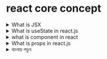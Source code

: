 # react core concept

<details>
<summary>
 What is JSX
</summary>
  <br >

- JSX is a syntax extension for JavaScript that allows developers to write HTML-like code in their JavaScript files. It stands for "JavaScript XML," and is used primarily with React, a popular JavaScript library for building user interfaces.

- JSX allows developers to write code that is easier to read and understand than traditional JavaScript syntax, particularly when it comes to rendering HTML elements. With JSX, developers can write code that looks like HTML, but is actually JavaScript code that creates and renders the HTML elements.

```js
// -For example, instead of writing:

const element = document.createElement("div");
element.setAttribute("class", "my-class");
element.textContent = "Hello, World!";
document.body.appendChild(element);
```

- with JSX, you could write:

```js
const element = <div className="my-class">Hello, World!</div>;
ReactDOM.render(element, document.getElementById("root"));
```

- This code accomplishes the same thing as the first example, but is much easier to read and understand.

- বাংলাঃ JSX হল JavaScript XML। এটি একটি জাভাস্ক্রিপ্ট এক্সটেনশন যা একটি কম্পিউটারে একটি ডকুমেন্ট লেআউট এবং লজিক একত্রিত করে।

- JSX হল সিনটেক্স সিমিলার কনভেনশন যা রিটার্ন করতে ব্যবহৃত হয় এবং এটি একটি ফাংশন হিসাবে স্কোপ প্রদর্শন করে। এটি পুরোপুরি একই জাভাস্ক্রিপ্ট সিনট্যাক্স থেকে স্থানান্তর করা হয় কিন্তু এটি রিটার্ন করে যখন সংক্ষিপ্ত লিখা না যায়।

</details>

<details>
<summary>
 What is useState in react.js

</summary>
<br >

- In React.js, useState is a hook that allows you to add state to a functional component. State is an object that holds data that may change over time, and by using the useState hook, you can manage state within a functional component.

- Here is an example of how you can use the useState hook in React:

```js
import React, { useState } from "react";

function Example() {
  // Declare a new state variable called "count" with initial value of 0
  const [count, setCount] = useState(0);

  return (
    <div>
      <p>You clicked {count} times</p>
      <button onClick={() => setCount(count + 1)}>Click me</button>
    </div>
  );
}
```

- In this example, useState is used to declare a new state variable called "count" and initialize it to 0. The setCount function is used to update the value of "count". When the button is clicked, the setCount function is called with the new value of "count", which triggers a re-render of the component with the updated value.

- Using useState makes it easy to manage state within a functional component, and allows you to update the state and re-render the component based on user interactions or other events.
-

</details>

<details>
<summary>
 what is component in react
</summary>
<br >

- Components are independent and reusable bits of code. They serve the same purpose as JavaScript functions, but work in isolation and return HTML. Components come in two types, Class components and Function components, in this tutorial we will concentrate on Function components.

```js

```

-

</details>

<details>
<summary>
 What is props in react.js

</summary>
<br >

- In React.js, "props" is short for "properties" and refers to a mechanism for passing data from a parent component to a child component.

- When a parent component renders a child component, it can pass data to the child by including it as a prop. The child component can then access the data via its props object.

Here's an example of passing a prop to a child component in React

```js
// Parent Component
function Parent() {
  return <Child name="sadiya" />;
}

// Child Component
function Child(props) {
  return <p>Hello, {props.name}!</p>;
}
```

-

</details>

<details>
<summary>
  বাংলায় পড়ুন
</summary>
<br >

```js

```

-

</details>
